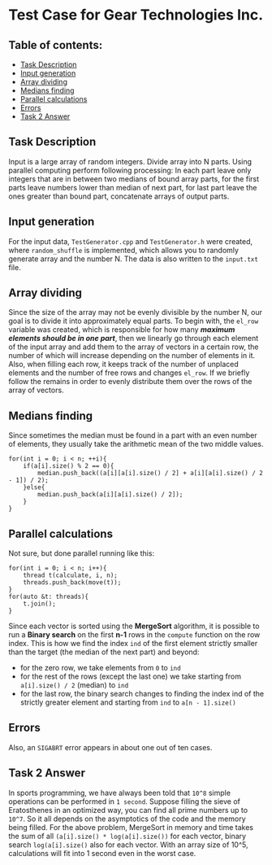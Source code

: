 # Test Case for Gear Technologies Inc.

## Table of contents:
* [Task Description](#task_description)
* [Input generation](#input_generation)
* [Array dividing](#array_dividing)
* [Medians finding](#medians_finding)
* [Parallel calculations](#algorithms_and_data_structures)
* [Errors](#errors)
* [Task 2 Answer](#task_2_answer)

## Task Description
Input is a large array of random integers. Divide array into N parts. 
Using parallel computing perform following processing: 
In each part leave only integers that are in between two medians of bound array parts, 
for the first parts leave numbers lower than median of next part, 
for last part leave the ones greater than bound part, concatenate arrays of output parts.

## Input generation
For the input data, `TestGenerator.cpp` and `TestGenerator.h` were created,
where `random_shuffle` is implemented, which allows you to randomly generate array and the number N.
The data is also written to the `input.txt` file.

## Array dividing
Since the size of the array may not be evenly divisible by the number N, our goal is to divide it into approximately equal parts. To begin with, the `el_row` variable was created, which is responsible for how many ***maximum elements should be in one part***, then we linearly go through each element of the input array and add them to the array of vectors in a certain row, the number of which will increase depending on the number of elements in it. Also, when filling each row, it keeps track of the number of unplaced elements and the number of free rows and changes `el_row`. If we briefly follow the remains in order to evenly distribute them over the rows of the array of vectors.

## Medians finding
Since sometimes the median must be found in a part with an even number of elements, they usually take the arithmetic mean of the two middle values.
```
for(int i = 0; i < n; ++i){
    if(a[i].size() % 2 == 0){
        median.push_back((a[i][a[i].size() / 2] + a[i][a[i].size() / 2 - 1]) / 2);
    }else{
        median.push_back(a[i][a[i].size() / 2]);
    }
}
```
## Parallel calculations
Not sure, but done parallel running like this:
```
for(int i = 0; i < n; i++){
    thread t(calculate, i, n);
    threads.push_back(move(t));
}
for(auto &t: threads){
    t.join();
}
```
Since each vector is sorted using the **MergeSort** algorithm, it is possible to run a **Binary search** on the first **n-1** rows in the `compute` function on the row index. This is how we find the index `ind` of the first element strictly smaller than the target (the median of the next part) and beyond:
* for the zero row, we take elements from `0` to `ind`
* for the rest of the rows (except the last one) we take starting from `a[i].size() / 2` (median) to `ind`
* for the last row, the binary search changes to finding the index ind of the strictly greater element and starting from `ind` to `a[n - 1].size()`

## Errors
Also, an `SIGABRT` error appears in about one out of ten cases. 

## Task 2 Answer
In sports programming, we have always been told that `10^8` simple operations can be performed in `1 second`. Suppose filling the sieve of Eratosthenes in an optimized way, you can find all prime numbers up to `10^7`. So it all depends on the asymptotics of the code and the memory being filled. For the above problem, MergeSort in memory and time takes the sum of all `(a[i].size() * log(a[i].size())` for each vector, binary search `log(a[i].size()` also for each vector. With an array size of 10^5, calculations will fit into 1 second even in the worst case.

